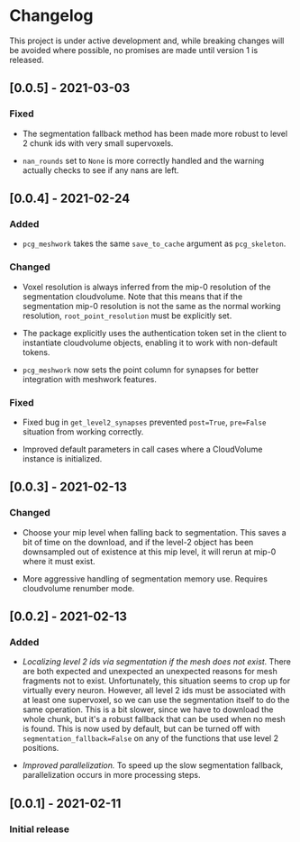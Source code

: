 # Changelog

This project is under active development and, while breaking changes will be avoided where possible, no promises are made until version 1 is released.

## [0.0.5] - 2021-03-03

### Fixed

* The segmentation fallback method has been made more robust to level 2 chunk ids with very small supervoxels.

* `nan_rounds` set to `None` is more correctly handled and the warning actually checks to see if any nans are left.


## [0.0.4] - 2021-02-24

### Added

* `pcg_meshwork` takes the same `save_to_cache` argument as `pcg_skeleton`.

### Changed

* Voxel resolution is always inferred from the mip-0 resolution of the segmentation cloudvolume.
Note that this means that if the segmentation mip-0 resolution is not the same as the normal working resolution, `root_point_resolution` must be explicitly set.

* The package explicitly uses the authentication token set in the client to instantiate cloudvolume objects, enabling it to work with non-default tokens.

* `pcg_meshwork` now sets the point column for synapses for better integration with meshwork features.

### Fixed

* Fixed bug in `get_level2_synapses` prevented `post=True`, `pre=False` situation from working correctly.

* Improved default parameters in call cases where a CloudVolume instance is initialized.

## [0.0.3] - 2021-02-13

### Changed

* Choose your mip level when falling back to segmentation.
This saves a bit of time on the download, and if the level-2 object has been downsampled out of existence at this mip level, it will rerun at mip-0 where it must exist.

* More aggressive handling of segmentation memory use. Requires cloudvolume renumber mode.

## [0.0.2] - 2021-02-13

### Added

* *Localizing level 2 ids via segmentation if the mesh does not exist.*
There are both expected and unexpected an unexpected reasons for mesh fragments not to exist.
Unfortunately, this situation seems to crop up for virtually every neuron.
However, all level 2 ids must be associated with at least one supervoxel, so we can use the segmentation itself to do the same operation.
This is a bit slower, since we have to download the whole chunk, but it's a robust fallback that can be used when no mesh is found.
This is now used by default, but can be turned off with `segmentation_fallback=False` on any of the functions that use level 2 positions.

* *Improved parallelization.*
To speed up the slow segmentation fallback, parallelization occurs in more processing steps.

## [0.0.1] - 2021-02-11

### Initial release
